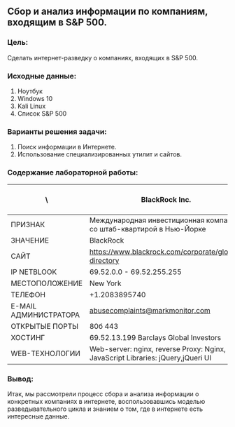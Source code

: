 ## Сбор и анализ информации по компаниям, входящим в S&P 500.
### Цель:
Сделать интернет-разведку о компаниях, входящих в S&P 500.
### Исходные данные:
1. Ноутбук
2. Windows 10
3. Kali Linux
4. Список S&P 500
### Варианты решения задачи:
1. Поиск информации в Интернете.
2. Использование специализированных утилит и сайтов.
### Содержание лабораторной работы:
  \ | BlackRock Inc. | CVS Health Corporation | American Express Company | Micron Technology Inc. | Charter Communications Inc.
 ------ | ------ | ------ | ------ | ------ | ------
 ПРИЗНАК   | Международная инвестиционная компания со штаб-квартирой в Нью-Йорке  | Cell   | Cell  | Cell   | Cell  
 ЗНАЧЕНИЕ   | BlackRock  | Cell   | Cell  | Cell   | Cell  
 САЙТ    | https://www.blackrock.com/corporate/global-directory  | Cell   | Cell  | Cell   | Cell  
 IP NETBLOOK   | 69.52.0.0 - 69.52.255.255  | Cell   | Cell  | Cell   | Cell  
 МЕСТОПОЛОЖЕНИЕ   | 	New York  | Cell   | Cell  | Cell   | Cell  
 ТЕЛЕФОН   | +1.2083895740  | Cell   | Cell  | Cell   | Cell  
 E-MAIL АДМИНИСТРАТОРА   | abusecomplaints@markmonitor.com  | Cell   | Cell  | Cell   | Cell  
 ОТКРЫТЫЕ ПОРТЫ   | 80б 443  | Cell   | Cell  | Cell   | Cell  
 ХОСТИНГ   | 69.52.13.199 Barclays Global Investors  | Cell   | Cell  | Cell   | Cell  
 WEB-ТЕХНОЛОГИИ   | Web-server: nginx, reverse Proxy: Nginx, JavaScript Libraries: jQuery,jQueri UI  | Cell   | Cell  | Cell   | Cell  
### Вывод:
Итак, мы рассмотрели процесс сбора и анализа информации о конкретных компаниях в интернете, воспользовавшись моделью разведывательного цикла и знанием о том, где в интернете есть интересные данные.

